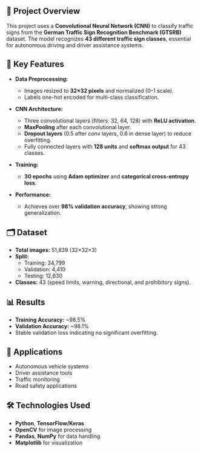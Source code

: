 ## 📄 Project Overview
This project uses a **Convolutional Neural Network (CNN)** to classify traffic signs from the **German Traffic Sign Recognition Benchmark (GTSRB)** dataset. The model recognizes **43 different traffic sign classes**, essential for autonomous driving and driver assistance systems.

## 🔑 Key Features
- **Data Preprocessing:**  
  - Images resized to **32×32 pixels** and normalized (0–1 scale).  
  - Labels one-hot encoded for multi-class classification.  

- **CNN Architecture:**  
  - Three convolutional layers (filters: 32, 64, 128) with **ReLU activation**.  
  - **MaxPooling** after each convolutional layer.  
  - **Dropout layers** (0.5 after conv layers, 0.6 in dense layer) to reduce overfitting.  
  - Fully connected layers with **128 units** and **softmax output** for 43 classes.  

- **Training:**  
  - **30 epochs** using **Adam optimizer** and **categorical cross-entropy loss**.  

- **Performance:**  
  - Achieves over **98% validation accuracy**, showing strong generalization.  

## 🗂 Dataset
- **Total images:** 51,839 (32×32×3)  
- **Split:**  
  - Training: 34,799  
  - Validation: 4,410  
  - Testing: 12,630  
- **Classes:** 43 (speed limits, warning, directional, and prohibitory signs).  

## 📊 Results
- **Training Accuracy:** ~98.5%  
- **Validation Accuracy:** ~98.1%  
- Stable validation loss indicating no significant overfitting.  

## 🚀 Applications
- Autonomous vehicle systems  
- Driver assistance tools  
- Traffic monitoring  
- Road safety applications  

## 🛠 Technologies Used
- **Python**, **TensorFlow/Keras**  
- **OpenCV** for image processing  
- **Pandas**, **NumPy** for data handling  
- **Matplotlib** for visualization  
